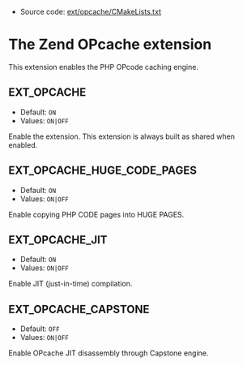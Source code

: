 <!-- This is auto-generated file. -->
* Source code: [ext/opcache/CMakeLists.txt](https://github.com/petk/php-build-system/blob/master/cmake/ext/opcache/CMakeLists.txt)

# The Zend OPcache extension

This extension enables the PHP OPcode caching engine.

## EXT_OPCACHE

* Default: `ON`
* Values: `ON|OFF`

Enable the extension. This extension is always built as shared when enabled.

## EXT_OPCACHE_HUGE_CODE_PAGES

* Default: `ON`
* Values: `ON|OFF`

Enable copying PHP CODE pages into HUGE PAGES.

## EXT_OPCACHE_JIT

* Default: `ON`
* Values: `ON|OFF`

Enable JIT (just-in-time) compilation.

## EXT_OPCACHE_CAPSTONE

* Default: `OFF`
* Values: `ON|OFF`

Enable OPcache JIT disassembly through Capstone engine.
